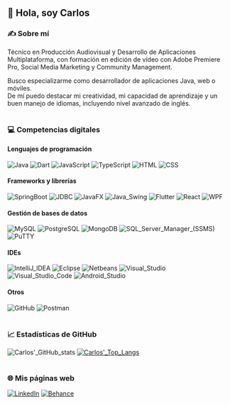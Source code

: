 ## 👋 Hola, soy Carlos

### ✍ Sobre mí
Técnico en Producción Audiovisual y Desarrollo de Aplicaciones Multiplataforma, con formación en edición de vídeo con Adobe Premiere Pro, Social Media Marketing y Community Management.

Busco especializarme como desarrollador de aplicaciones Java, web o móviles.<br/>
De mí puedo destacar mi creatividad, mi capacidad de aprendizaje y un buen manejo de idiomas, incluyendo nivel avanzado de inglés.
<br/><br/>
### 💻 Competencias digitales
#### Lenguajes de programación
![Java](https://img.shields.io/badge/Java-d87b06?style=for-the-badge)
![Dart](https://img.shields.io/badge/Dart-aa44d7?style=for-the-badge)
![JavaScript](https://img.shields.io/badge/JavaScript-d8ce1b?style=for-the-badge)
![TypeScript](https://img.shields.io/badge/TypeScript-007acc?style=for-the-badge)
![HTML](https://img.shields.io/badge/HTML-E34C26?style=for-the-badge)
![CSS](https://img.shields.io/badge/CSS-264de4?style=for-the-badge)
#### Frameworks y librerías
![SpringBoot](https://img.shields.io/badge/SpringBoot-5bb81e?style=for-the-badge)
![JDBC](https://img.shields.io/badge/JDBC-d87b06?style=for-the-badge)
![JavaFX](https://img.shields.io/badge/JavaFX-d87b06?style=for-the-badge)
![Java_Swing](https://img.shields.io/badge/Java_Swing-d87b06?style=for-the-badge)
![Flutter](https://img.shields.io/badge/Flutter-01a4f0?style=for-the-badge)
![React](https://img.shields.io/badge/React-61dbfb?style=for-the-badge)
![WPF](https://img.shields.io/badge/WPF-007acc?style=for-the-badge)
#### Gestión de bases de datos
![MySQL](https://img.shields.io/badge/MySQL-00758f?style=for-the-badge)
![PostgreSQL](https://img.shields.io/badge/PostgreSQL-00578e?style=for-the-badge)
![MongoDB](https://img.shields.io/badge/MongoDB-53961c?style=for-the-badge)
![SQL_Server_Manager_(SSMS)](https://img.shields.io/badge/SQL_Server_Manager_(SSMS)-d8ce1b?style=for-the-badge)
![PuTTY](https://img.shields.io/badge/PuTTY-00578e?style=for-the-badge)
#### IDEs
![IntelliJ_IDEA](https://img.shields.io/badge/IntelliJ_IDEA-f450a7?style=for-the-badge)
![Eclipse](https://img.shields.io/badge/Eclipse-2b2b6c?style=for-the-badge)
![Netbeans](https://img.shields.io/badge/Netbeans-5bb81e?style=for-the-badge)
![Visual_Studio](https://img.shields.io/badge/Visual_Studio-aa44d7?style=for-the-badge)
![Visual_Studio_Code](https://img.shields.io/badge/Visual_Studio_Code-01a4f0?style=for-the-badge)
![Android_Studio](https://img.shields.io/badge/Android_Studio-53961c?style=for-the-badge)
#### Otros
![GitHub](https://img.shields.io/badge/GitHub-2d2d2d?style=for-the-badge)
![Postman](https://img.shields.io/badge/Postman-d87b06?style=for-the-badge)
<br/><br/>
### 📈 Estadísticas de GitHub
![Carlos'_GitHub_stats](https://github-readme-stats.vercel.app/api?username=carlosiglram&show_icons=true&theme=default)
[![Carlos'_Top_Langs](https://github-readme-stats.vercel.app/api/top-langs/?username=carlosiglram&show_icons=true&theme=default)](https://github.com/anuraghazra/github-readme-stats)
<br/><br/>
### 🌐 Mis páginas web
[![LinkedIn](https://img.shields.io/badge/LinkedIn-0072b1?style=for-the-badge)](https://www.linkedin.com/in/carlosiglram/)
[![Behance](https://img.shields.io/badge/Behance-2d2d2d?style=for-the-badge)](https://www.behance.net/carlosiglesias9)


 













